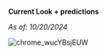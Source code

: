 **Current Look + predictions**

*As of: 10/20/2024*

![chrome_wucYBsjEUW](https://github.com/user-attachments/assets/4309e8f9-c2c3-4156-912b-79f0fc03eed3)
